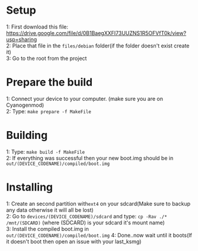 # Setup
1: First download this file: https://drive.google.com/file/d/0B1BaegXXFI73UUZNS1R5OFVfT0k/view?usp=sharing <br />
2: Place that file in the ```files/debian``` folder(if the folder doesn't exist create it) <br />
3: Go to the root from the project <br />
# Prepare the build
1: Connect your device to your computer. (make sure you are on Cyanogenmod) <br />
2: Type: ```make prepare -f MakeFile``` <br />
# Building
1: Type: ```make build -f MakeFile``` <br />
2: If everything was successful then your new boot.img should be in ```out/(DEVICE_CODENAME)/compiled/boot.img```
# Installing
1: Create an second partition with```ext4``` on your sdcard(Make sure to backup any data otherwise it will all be lost)  <br />
2: Go to ```devices/(DEVICE_CODENAME)/sdcard``` and type: ```cp -Rav ./* /mnt/(SDCARD)``` (where (SDCARD) is your sdcard it's mount name)  <br />
3: Install the compiled boot.img in ```out/(DEVICE_CODENAME)/compiled/boot.img```
4: Done..now wait until it boots(If it doesn't boot then open an issue with your last_ksmg)

